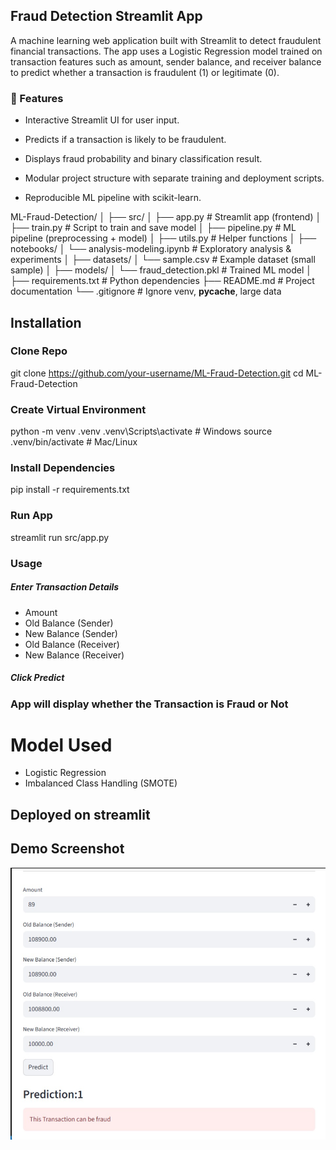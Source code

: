 
## Fraud Detection Streamlit App
A machine learning web application built with Streamlit to detect fraudulent financial transactions. The app uses a Logistic Regression model trained on transaction features such as amount, sender balance, and receiver balance to predict whether a transaction is fraudulent (1) or legitimate (0).
### 📌 Features

- Interactive Streamlit UI for user input.

- Predicts if a transaction is likely to be fraudulent.

- Displays fraud probability and binary classification result.

- Modular project structure with separate training and deployment scripts.

- Reproducible ML pipeline with scikit-learn.

ML-Fraud-Detection/
│
├── src/
│   ├── app.py               # Streamlit app (frontend)
│   ├── train.py             # Script to train and save model
│   ├── pipeline.py          # ML pipeline (preprocessing + model)
│   ├── utils.py             # Helper functions
│
├── notebooks/
│   └── analysis-modeling.ipynb   # Exploratory analysis & experiments
│
├── datasets/
│   └── sample.csv           # Example dataset (small sample)
│
├── models/
│   └── fraud_detection.pkl  # Trained ML model
│
├── requirements.txt         # Python dependencies
├── README.md                # Project documentation
└── .gitignore               # Ignore venv, __pycache__, large data

## Installation

### Clone Repo
git clone https://github.com/your-username/ML-Fraud-Detection.git
cd ML-Fraud-Detection

### Create Virtual Environment
python -m venv .venv
.venv\Scripts\activate   # Windows
source .venv/bin/activate # Mac/Linux

### Install Dependencies
pip install -r requirements.txt

### Run App
streamlit run src/app.py

### Usage
 ##### Enter Transaction Details
 - Amount
 - Old Balance (Sender)
 - New Balance (Sender)
 - Old Balance (Receiver)
 - New Balance (Receiver)
 
 ##### Click Predict
 
 ### App will display whether the Transaction is Fraud or Not

 # Model Used
 - Logistic Regression
 - Imbalanced Class Handling (SMOTE)

 ## Deployed on streamlit

 ## Demo Screenshot
 ![alt text](image.png)

